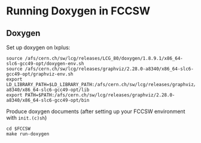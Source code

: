 Running Doxygen in FCCSW
==

Doxygen
--
Set up doxygen on lxplus:
~~~~~~~~~~~~~~~~~~~~~~~~~~~~{.sh}
source /afs/cern.ch/sw/lcg/releases/LCG_80/doxygen/1.8.9.1/x86_64-slc6-gcc49-opt/doxygen-env.sh
source /afs/cern.ch/sw/lcg/releases/graphviz/2.28.0-a8340/x86_64-slc6-gcc49-opt/graphviz-env.sh
export LD_LIBRARY_PATH=$LD_LIBRARY_PATH:/afs/cern.ch/sw/lcg/releases/graphviz/2.28.0-a8340/x86_64-slc6-gcc49-opt/lib
export PATH=$PATH:/afs/cern.ch/sw/lcg/releases/graphviz/2.28.0-a8340/x86_64-slc6-gcc49-opt/bin
~~~~~~~~~~~~~~~~~~~~~~~~~~~~

Produce doxygen documents (after setting up your FCCSW environment with `init.(c)sh`)
~~~~~~~~~~~~~~~~~~~~~~~~~~~~{.sh}
cd $FCCSW
make run-doxygen
~~~~~~~~~~~~~~~~~~~~~~~~~~~~
